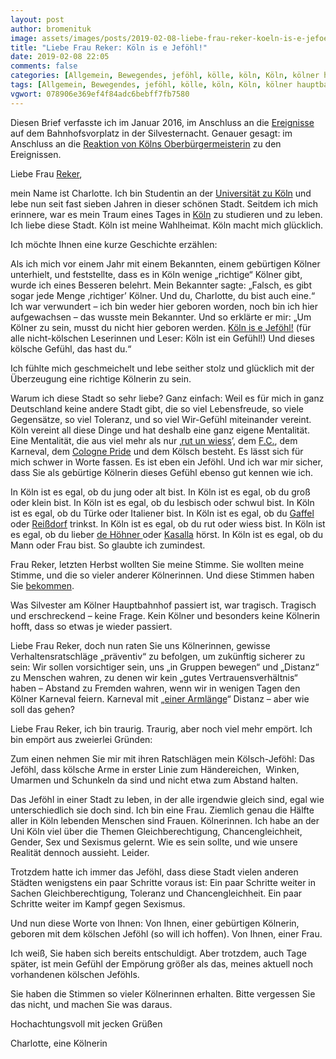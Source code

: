```yaml
---
layout: post
author: bromenituk
image: assets/images/posts/2019-02-08-liebe-frau-reker-koeln-is-e-jefoehl.jpg
title: "Liebe Frau Reker: Köln is e Jeföhl!"
date: 2019-02-08 22:05
comments: false
categories: [Allgemein, Bewegendes, jeföhl, kölle, köln, Köln, kölner hauptbahnhof, reker, silvester 2016, übergriffe]
tags: [Allgemein, Bewegendes, jeföhl, kölle, köln, Köln, kölner hauptbahnhof, reker, silvester 2016, übergriffe]
vgwort: 078906e369ef4f84adc6bebff7fb7580
---
```

Diesen Brief verfasste ich im Januar 2016, im Anschluss an die <a target="_blank" href="https://www.zeit.de/gesellschaft/zeitgeschehen/2016-01/koeln-silvester-sexuelle-uebergriffe-raub-faq">Ereignisse</a> auf dem Bahnhofsvorplatz in der Silvesternacht. Genauer gesagt: im Anschluss an die <a target="_blank" href="https://www.welt.de/politik/deutschland/article150710788/Armlaengen-Tipp-sorgt-fuer-Spott-und-Wut.html">Reaktion von Kölns Oberbürgermeisterin</a> zu den Ereignissen.

Liebe Frau <a target="_blank" href="https://href.li/?https://de.wikipedia.org/wiki/Henriette_Reker">Reker</a>,

mein Name ist Charlotte. Ich bin Studentin an der <a target="_blank" href="https://href.li/?https://www.uni-koeln.de">Universität zu Köln</a> und lebe nun seit fast sieben Jahren in dieser schönen Stadt. Seitdem ich mich erinnere, war es mein Traum eines Tages in <a target="_blank" href="https://href.li/?https://www.koeln.de">Köln</a> zu studieren und zu leben. Ich liebe diese Stadt. Köln ist meine Wahlheimat. Köln macht mich glücklich.

<!--end_excerpt-->

Ich möchte Ihnen eine kurze Geschichte erzählen:

Als ich mich vor einem Jahr mit einem Bekannten, einem gebürtigen Kölner unterhielt, und feststellte, dass es in Köln wenige „richtige“ Kölner gibt, wurde ich eines Besseren belehrt. Mein Bekannter sagte: „Falsch, es gibt sogar jede Menge ‚richtiger’ Kölner. Und du, Charlotte, du bist auch eine.“ Ich war verwundert – ich bin weder hier geboren worden, noch bin ich hier aufgewachsen – das wusste mein Bekannter. Und so erklärte er mir: „Um Kölner zu sein, musst du nicht hier geboren werden. <a target="_blank" href="https://href.li/?https://www.youtube.com/watch?v=TQpHUWnct4Y">Köln is e Jeföhl!</a> (für alle nicht-kölschen Leserinnen und Leser: Köln ist ein Gefühl!) Und dieses kölsche Gefühl, das hast du.“

Ich fühlte mich geschmeichelt und lebe seither stolz und glücklich mit der Überzeugung eine richtige Kölnerin zu sein.

Warum ich diese Stadt so sehr liebe? Ganz einfach: Weil es für mich in ganz Deutschland keine andere Stadt gibt, die so viel Lebensfreude, so viele Gegensätze, so viel Toleranz, und so viel Wir-Gefühl miteinander vereint. Köln vereint all diese Dinge und hat deshalb eine ganz eigene Mentalität. Eine Mentalität, die aus viel mehr als nur ‚<a target="_blank" href="https://href.li/?https://www.youtube.com/watch?v=o1PjjQHsVPM">rut un wiess</a>’, dem <a target="_blank" href="https://href.li/?https://www.fc-koeln.de/start/">F.C.</a>, dem Karneval, dem <a target="_blank" href="https://href.li/?https://de.wikipedia.org/wiki/Cologne_Pride">Cologne Pride</a> und dem Kölsch besteht. Es lässt sich für mich schwer in Worte fassen. Es ist eben ein Jeföhl. Und ich war mir sicher, dass Sie als gebürtige Kölnerin dieses Gefühl ebenso gut kennen wie ich.

In Köln ist es egal, ob du jung oder alt bist. In Köln ist es egal, ob du groß oder klein bist. In Köln ist es egal, ob du lesbisch oder schwul bist. In Köln ist es egal, ob du Türke oder Italiener bist. In Köln ist es egal, ob du <a target="_blank" href="https://href.li/?https://www.gaffel.de/Startseite.html">Gaffel</a> oder <a target="_blank" href="https://href.li/?https://reissdorf.de">Reißdorf</a> trinkst. In Köln ist es egal, ob du rut oder wiess bist. In Köln ist es egal, ob du lieber <a target="_blank" href="https://href.li/?https://hoehner.com">de Höhner </a>oder <a target="_blank" href="https://href.li/?https://www.youtube.com/watch?v=kkiUUyIvZOo">Kasalla</a> hörst. In Köln ist es egal, ob du Mann oder Frau bist. So glaubte ich zumindest.

Frau Reker, letzten Herbst wollten Sie meine Stimme. Sie wollten meine Stimme, und die so vieler anderer Kölnerinnen. Und diese Stimmen haben Sie <a target="_blank" href="https://href.li/?https://www.zeit.de/politik/deutschland/2015-10/wahl-koeln-ergebnis">bekommen</a>.

Was Silvester am Kölner Hauptbahnhof passiert ist, war tragisch. Tragisch und erschreckend – keine Frage. Kein Kölner und besonders keine Kölnerin hofft, dass so etwas je wieder passiert.

Liebe Frau Reker, doch nun raten Sie uns Kölnerinnen, gewisse Verhaltensratschläge „präventiv“ zu befolgen, um zukünftig sicherer zu sein: Wir sollen vorsichtiger sein, uns „in Gruppen bewegen“ und „Distanz“ zu Menschen wahren, zu denen wir kein „gutes Vertrauensverhältnis“ haben – Abstand zu Fremden wahren, wenn wir in wenigen Tagen den Kölner Karneval feiern. Karneval mit „<a target="_blank" href="https://href.li/?https://www.n24.de/n24/Mediathek/videos/d/7867614/diese-aussage-von-henriette-reker-sorgt-fuer-aufsehen.html">einer Armlänge</a>“ Distanz – aber wie soll das gehen?

Liebe Frau Reker, ich bin traurig. Traurig, aber noch viel mehr empört. Ich bin empört aus zweierlei Gründen:

Zum einen nehmen Sie mir mit ihren Ratschlägen mein Kölsch-Jeföhl: Das Jeföhl, dass kölsche Arme in erster Linie zum Händereichen,&nbsp; Winken, Umarmen und Schunkeln da sind und nicht etwa zum Abstand halten.

Das Jeföhl in einer Stadt zu leben, in der alle irgendwie gleich sind, egal wie unterschiedlich sie doch sind. Ich bin eine Frau. Ziemlich genau die Hälfte aller in Köln lebenden Menschen sind Frauen. Kölnerinnen. Ich habe an der Uni Köln viel über die Themen Gleichberechtigung, Chancengleichheit, Gender, Sex und Sexismus gelernt. Wie es sein sollte, und wie unsere Realität dennoch aussieht. Leider.

Trotzdem hatte ich immer das Jeföhl, dass diese Stadt vielen anderen Städten wenigstens ein paar Schritte voraus ist: Ein paar Schritte weiter in Sachen Gleichberechtigung, Toleranz und Chancengleichheit. Ein paar Schritte weiter im Kampf gegen Sexismus.

Und nun diese Worte von Ihnen: Von Ihnen, einer gebürtigen Kölnerin, geboren mit dem kölschen Jeföhl (so will ich hoffen). Von Ihnen, einer Frau.

Ich weiß, Sie haben sich bereits entschuldigt. Aber trotzdem, auch Tage später, ist mein Gefühl der Empörung größer als das, meines aktuell noch vorhandenen kölschen Jeföhls.

Sie haben die Stimmen so vieler Kölnerinnen erhalten. Bitte vergessen Sie das nicht, und machen Sie was daraus.

Hochachtungsvoll mit jecken Grüßen

Charlotte, eine Kölnerin
